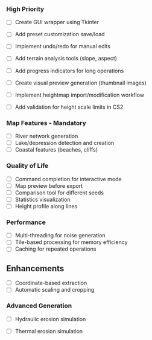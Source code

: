 ### High Priority

- [ ] Create GUI wrapper using Tkinter
- [ ] Add preset customization save/load
- [ ] Implement undo/redo for manual edits
- [ ] Add terrain analysis tools (slope, aspect)


- [ ] Add progress indicators for long operations
- [ ] Create visual preview generation (thumbnail images)
- [ ] Implement heightmap import/modification workflow
- [ ] Add validation for height scale limits in CS2

### Map Features - Mandatory
- [ ] River network generation
- [ ] Lake/depression detection and creation
- [ ] Coastal features (beaches, cliffs)

### Quality of Life
- [ ] Command completion for interactive mode
- [ ] Map preview before export
- [ ] Comparison tool for different seeds
- [ ] Statistics visualization
- [ ] Height profile along lines

### Performance
- [ ] Multi-threading for noise generation
- [ ] Tile-based processing for memory efficiency
- [ ] Caching for repeated operations
## Enhancements
- [ ] Coordinate-based extraction
- [ ] Automatic scaling and cropping

### Advanced Generation
- [ ] Hydraulic erosion simulation
- [ ] Thermal erosion simulation


